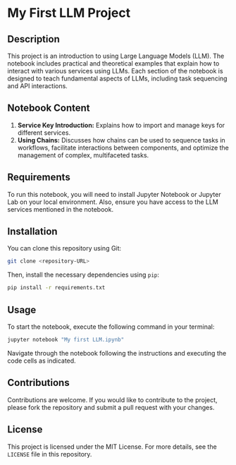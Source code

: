 # My First LLM Project

## Description

This project is an introduction to using Large Language Models (LLM). The notebook includes practical and theoretical examples that explain how to interact with various services using LLMs. Each section of the notebook is designed to teach fundamental aspects of LLMs, including task sequencing and API interactions.

## Notebook Content

1. **Service Key Introduction:** Explains how to import and manage keys for different services.
2. **Using Chains:** Discusses how chains can be used to sequence tasks in workflows, facilitate interactions between components, and optimize the management of complex, multifaceted tasks.

## Requirements

To run this notebook, you will need to install Jupyter Notebook or Jupyter Lab on your local environment. Also, ensure you have access to the LLM services mentioned in the notebook.

## Installation

You can clone this repository using Git:

```bash
git clone <repository-URL>
```

Then, install the necessary dependencies using `pip`:

```bash
pip install -r requirements.txt
```

## Usage

To start the notebook, execute the following command in your terminal:

```bash
jupyter notebook "My first LLM.ipynb"
```

Navigate through the notebook following the instructions and executing the code cells as indicated.

## Contributions

Contributions are welcome. If you would like to contribute to the project, please fork the repository and submit a pull request with your changes.

## License

This project is licensed under the MIT License. For more details, see the `LICENSE` file in this repository.

